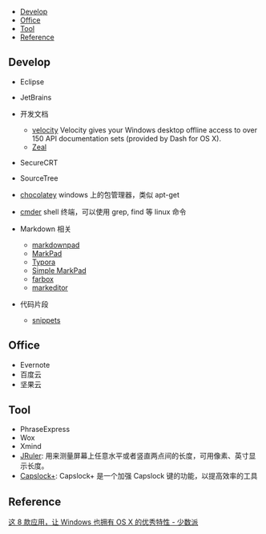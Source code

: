 
<!-- MarkdownTOC -->

- [Develop](#develop)
- [Office](#office)
- [Tool](#tool)
- [Reference](#reference)

<!-- /MarkdownTOC -->


## Develop

- Eclipse
- JetBrains 
- 开发文档
	- [velocity](https://velocity.silverlakesoftware.com/)
        Velocity gives your Windows desktop offline access to over 150 API documentation sets (provided by Dash for OS X).
	- [Zeal](https://zealdocs.org/)
- SecureCRT
- SourceTree
- [chocolatey](https://chocolatey.org/) windows 上的包管理器，类似 apt-get
- [cmder](https://github.com/cmderdev/cmder) shell 终端，可以使用 grep, find 等 linux 命令



- Markdown 相关
	- [markdownpad](http://markdownpad.com/)
	- [MarkPad](https://github.com/Code52/DownmarkerWPF)
	- [Typora](https://www.typora.io/)
	- [Simple MarkPad](http://simple-markpad.qiniudn.com/)
	- [farbox](https://www.farbox.com/service/app/desktop_editor)
	- [markeditor](http://markeditor.farbox.com/)




- 代码片段
	- [snippets](http://snippets.me/)


## Office
- Evernote
- 百度云
- 坚果云



## Tool
- PhraseExpress
- Wox
- Xmind
- [JRuler](http://www.spadixbd.com/jruler/): 用来测量屏幕上任意水平或者竖直两点间的长度，可用像素、英寸显示长度。
- [Capslock+](http://cjkis.me/2016/what-is-the-use-of-capslock-plus/): Capslock+ 是一个加强 Capslock 键的功能，以提高效率的工具


## Reference

[这 8 款应用，让 Windows 也拥有 OS X 的优秀特性 - 少数派](http://sspai.com/34288)



